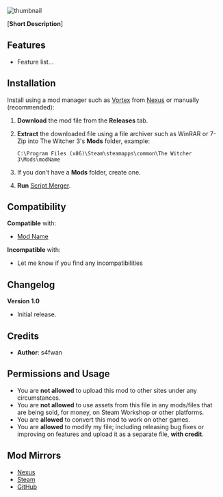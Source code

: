 ![thumbnail](https://www.example.com)


[**Short Description**]

## **Features**

* Feature list...

## **Installation**
  
Install using a mod manager such as [Vortex](https://www.nexusmods.com/site/mods/1) from [Nexus](https://www.example.com) or manually (recommended):

1. **Download** the mod file from the **Releases** tab.
2. **Extract** the downloaded file using a file archiver such as WinRAR or 7-Zip into The Witcher 3's **Mods** folder, example:

    `C:\Program Files (x86)\Steam\steamapps\common\The Witcher 3\Mods\modName`

3. If you don’t have a **Mods** folder, create one.
4. **Run** [Script Merger](https://www.nexusmods.com/witcher3/mods/484).

## **Compatibility**

**Compatible** with:

* [Mod Name](https://www.example.com)

**Incompatible** with:

* Let me know if you find any incompatibilities

## **Changelog**

**Version 1.0**

* Initial release.

## **Credits**

* **Author**: s4fwan

## **Permissions and Usage**

* You are **not allowed** to upload this mod to other sites under any circumstances.
* You are **not allowed** to use assets from this file in any mods/files that are being sold, for money, on Steam Workshop or other platforms.
* You are **allowed** to convert this mod to work on other games.
* You are **allowed** to modify my file; including releasing bug fixes or improving on features and upload it as a separate file, **with credit**.

## **Mod Mirrors**
* [Nexus](https://www.example.com)
* [Steam](https://www.example.com)
* [GitHub](https://www.example.com)
